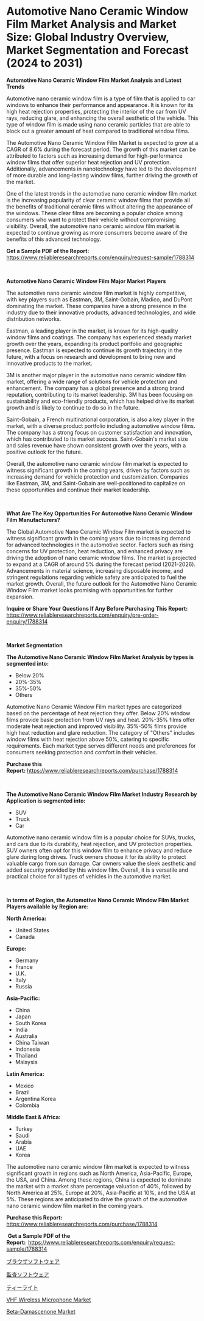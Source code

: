 <p><h1>Automotive Nano Ceramic Window Film Market Analysis and Market Size: Global Industry Overview, Market Segmentation and Forecast (2024 to 2031)</h1></p><p><strong>Automotive Nano Ceramic Window Film Market Analysis and Latest Trends</strong></p>
<p><p>Automotive nano ceramic window film is a type of film that is applied to car windows to enhance their performance and appearance. It is known for its high heat rejection properties, protecting the interior of the car from UV rays, reducing glare, and enhancing the overall aesthetic of the vehicle. This type of window film is made using nano ceramic particles that are able to block out a greater amount of heat compared to traditional window films.</p><p>The Automotive Nano Ceramic Window Film Market is expected to grow at a CAGR of 8.6% during the forecast period. The growth of this market can be attributed to factors such as increasing demand for high-performance window films that offer superior heat rejection and UV protection. Additionally, advancements in nanotechnology have led to the development of more durable and long-lasting window films, further driving the growth of the market.</p><p>One of the latest trends in the automotive nano ceramic window film market is the increasing popularity of clear ceramic window films that provide all the benefits of traditional ceramic films without altering the appearance of the windows. These clear films are becoming a popular choice among consumers who want to protect their vehicle without compromising visibility. Overall, the automotive nano ceramic window film market is expected to continue growing as more consumers become aware of the benefits of this advanced technology.</p></p>
<p><strong>Get a Sample PDF of the Report:&nbsp;</strong> <a href="https://www.reliableresearchreports.com/enquiry/request-sample/1788314">https://www.reliableresearchreports.com/enquiry/request-sample/1788314</a></p>
<p>&nbsp;</p>
<p><strong>Automotive Nano Ceramic Window Film Major Market Players</strong></p>
<p><p>The automotive nano ceramic window film market is highly competitive, with key players such as Eastman, 3M, Saint-Gobain, Madico, and DuPont dominating the market. These companies have a strong presence in the industry due to their innovative products, advanced technologies, and wide distribution networks.</p><p>Eastman, a leading player in the market, is known for its high-quality window films and coatings. The company has experienced steady market growth over the years, expanding its product portfolio and geographic presence. Eastman is expected to continue its growth trajectory in the future, with a focus on research and development to bring new and innovative products to the market.</p><p>3M is another major player in the automotive nano ceramic window film market, offering a wide range of solutions for vehicle protection and enhancement. The company has a global presence and a strong brand reputation, contributing to its market leadership. 3M has been focusing on sustainability and eco-friendly products, which has helped drive its market growth and is likely to continue to do so in the future.</p><p>Saint-Gobain, a French multinational corporation, is also a key player in the market, with a diverse product portfolio including automotive window films. The company has a strong focus on customer satisfaction and innovation, which has contributed to its market success. Saint-Gobain's market size and sales revenue have shown consistent growth over the years, with a positive outlook for the future.</p><p>Overall, the automotive nano ceramic window film market is expected to witness significant growth in the coming years, driven by factors such as increasing demand for vehicle protection and customization. Companies like Eastman, 3M, and Saint-Gobain are well-positioned to capitalize on these opportunities and continue their market leadership.</p></p>
<p>&nbsp;</p>
<p><strong>What Are The Key Opportunities For Automotive Nano Ceramic Window Film Manufacturers?</strong></p>
<p><p>The Global Automotive Nano Ceramic Window Film market is expected to witness significant growth in the coming years due to increasing demand for advanced technologies in the automotive sector. Factors such as rising concerns for UV protection, heat reduction, and enhanced privacy are driving the adoption of nano ceramic window films. The market is projected to expand at a CAGR of around 5% during the forecast period (2021-2026). Advancements in material science, increasing disposable income, and stringent regulations regarding vehicle safety are anticipated to fuel the market growth. Overall, the future outlook for the Automotive Nano Ceramic Window Film market looks promising with opportunities for further expansion.</p></p>
<p><strong>Inquire or Share Your Questions If Any Before Purchasing This Report:</strong> <a href="https://www.reliableresearchreports.com/enquiry/pre-order-enquiry/1788314">https://www.reliableresearchreports.com/enquiry/pre-order-enquiry/1788314</a></p>
<p>&nbsp;</p>
<p><strong>Market Segmentation</strong></p>
<p><strong>The Automotive Nano Ceramic Window Film Market Analysis by types is segmented into:</strong></p>
<p><ul><li>Below 20%</li><li>20%-35%</li><li>35%-50%</li><li>Others</li></ul></p>
<p><p>Automotive Nano Ceramic Window Film market types are categorized based on the percentage of heat rejection they offer. Below 20% window films provide basic protection from UV rays and heat. 20%-35% films offer moderate heat rejection and improved visibility. 35%-50% films provide high heat reduction and glare reduction. The category of "Others" includes window films with heat rejection above 50%, catering to specific requirements. Each market type serves different needs and preferences for consumers seeking protection and comfort in their vehicles.</p></p>
<p><strong>Purchase this Report:&nbsp;</strong><a href="https://www.reliableresearchreports.com/purchase/1788314">https://www.reliableresearchreports.com/purchase/1788314</a></p>
<p>&nbsp;</p>
<p><strong>The Automotive Nano Ceramic Window Film Market Industry Research by Application is segmented into:</strong></p>
<p><ul><li>SUV</li><li>Truck</li><li>Car</li></ul></p>
<p><p>Automotive nano ceramic window film is a popular choice for SUVs, trucks, and cars due to its durability, heat rejection, and UV protection properties. SUV owners often opt for this window film to enhance privacy and reduce glare during long drives. Truck owners choose it for its ability to protect valuable cargo from sun damage. Car owners value the sleek aesthetic and added security provided by this window film. Overall, it is a versatile and practical choice for all types of vehicles in the automotive market.</p></p>
<p>&nbsp;</p>
<p><strong>In terms of Region, the Automotive Nano Ceramic Window Film Market Players available by Region are:</strong></p>
<p>
    <p> <strong> North America: </strong>
        <ul>
            <li>United States</li>
            <li>Canada</li>
        </ul>
        </p> 
    <p> <strong> Europe: </strong>
        <ul>
            <li>Germany</li>
            <li>France</li>
            <li>U.K.</li>
            <li>Italy</li>
            <li>Russia</li>
        </ul>
        </p> 
    <p> <strong> Asia-Pacific: </strong>
        <ul>
            <li>China</li>
            <li>Japan</li>
            <li>South Korea</li>
            <li>India</li>
            <li>Australia</li>
            <li>China Taiwan</li>
            <li>Indonesia</li>
            <li>Thailand</li>
            <li>Malaysia</li>
        </ul>
        </p> 
    <p> <strong> Latin America: </strong>
        <ul>
            <li>Mexico</li>
            <li>Brazil</li>
            <li>Argentina Korea</li>
            <li>Colombia</li>
        </ul>
        </p> 
    <p> <strong> Middle East & Africa: </strong>
        <ul>
            <li>Turkey</li>
            <li>Saudi</li>
            <li>Arabia</li>
            <li>UAE</li>
            <li>Korea</li>
        </ul>
    </p>
    </p>
<p><p>The automotive nano ceramic window film market is expected to witness significant growth in regions such as North America, Asia-Pacific, Europe, the USA, and China. Among these regions, China is expected to dominate the market with a market share percentage valuation of 40%, followed by North America at 25%, Europe at 20%, Asia-Pacific at 10%, and the USA at 5%. These regions are anticipated to drive the growth of the automotive nano ceramic window film market in the coming years.</p></p>
<p><strong>Purchase this Report: </strong><a href="https://www.reliableresearchreports.com/purchase/1788314">https://www.reliableresearchreports.com/purchase/1788314</a></p>
<p>&nbsp;<strong>Get a Sample PDF of the Report:&nbsp;&nbsp;</strong><a href="https://www.reliableresearchreports.com/enquiry/request-sample/1788314">https://www.reliableresearchreports.com/enquiry/request-sample/1788314</a></p>
<p><strong></strong></p>
<p><p><a href="https://medium.com/@harmonybogan1944/%E3%83%96%E3%83%A9%E3%82%A6%E3%82%B6%E3%82%BD%E3%83%95%E3%83%88%E3%82%A6%E3%82%A7%E3%82%A2%E5%B8%82%E5%A0%B4-%E7%A8%AE%E9%A1%9E-%E3%82%A2%E3%83%97%E3%83%AA%E3%82%B1%E3%83%BC%E3%82%B7%E3%83%A7%E3%83%B3-%E5%9C%B0%E7%90%86%E5%88%A5%E3%81%AE%E5%8C%85%E6%8B%AC%E7%9A%84%E3%81%AA%E8%A9%95%E4%BE%A1-b45957de8c2c">ブラウザソフトウェア</a></p><p><a href="https://medium.com/@deonboer2023/%E7%9B%A3%E6%9F%BB%E3%82%BD%E3%83%95%E3%83%88%E3%82%A6%E3%82%A7%E3%82%A2%E5%B8%82%E5%A0%B4-%E7%AB%B6%E4%BA%89%E5%88%86%E6%9E%90-%E5%B8%82%E5%A0%B4%E5%8B%95%E5%90%91-2031%E5%B9%B4%E3%81%BE%E3%81%A7%E3%81%AE%E4%BA%88%E6%B8%AC-2d8404cf50cc">監査ソフトウェア</a></p><p><a href="https://github.com/ksxzwxabcuynh011/Market-Research-Report-List-1/blob/main/2376228872.md">ティーライト</a></p><p><a href="https://issuu.com/reportprime-2/docs/vhf-wireless-microphone-market-size-2030.pptx">VHF Wireless Microphone Market</a></p><p><a href="https://github.com/dx0328/Market-Research-Report-List-1/blob/main/beta-damascenone-market.md">Beta-Damascenone Market</a></p></p>